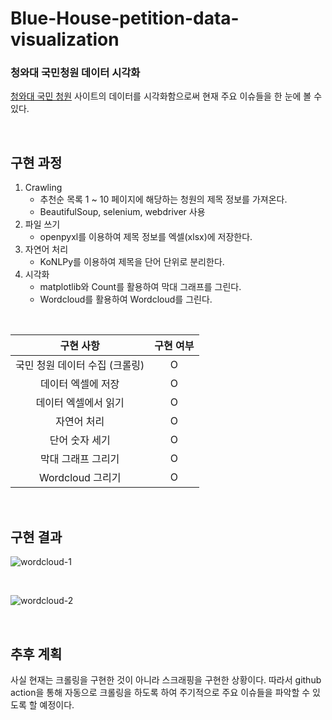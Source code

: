 # Blue-House-petition-data-visualization
### 청와대 국민청원 데이터 시각화

[청와대 국민 청원](https://www1.president.go.kr/petitions) 사이트의 데이터를 시각화함으로써 현재 주요 이슈들을 한 눈에 볼 수 있다.

<br>

## 구현 과정

1. Crawling 
   - 추천순 목록  1 ~ 10 페이지에 해당하는 청원의 제목 정보를 가져온다.
   - BeautifulSoup, selenium, webdriver 사용
2. 파일 쓰기
   - openpyxl를 이용하여 제목 정보를 엑셀(xlsx)에 저장한다.
3. 자연어 처리
   - KoNLPy를 이용하여 제목을 단어 단위로 분리한다.
4. 시각화
   - matplotlib와 Count를 활용하여 막대 그래프를 그린다.
   - Wordcloud를 활용하여 Wordcloud를 그린다.

<br>

|           구현 사항            | 구현 여부 |
| :----------------------------: | :-------: |
| 국민 청원 데이터 수집 (크롤링) |     O     |
|       데이터 엑셀에 저장       |     O     |
|      데이터 엑셀에서 읽기      |     O     |
|          자연어 처리           |     O     |
|         단어 숫자 세기         |     O     |
|       막대 그래프 그리기       |     O     |
|        Wordcloud 그리기        |     O     |

<br>

## 구현 결과

![wordcloud-1](C:\Users\sw\Documents\Blue-House-petition-data-visualization\img\wordcloud-cloud(white).png)

<br>

![wordcloud-2](C:\Users\sw\Documents\Blue-House-petition-data-visualization\img\wordcloud-default.png)

<br>



## 추후 계획

사실 현재는 크롤링을 구현한 것이 아니라 스크래핑을 구현한 상황이다.
따라서 github action을 통해 자동으로 크롤링을 하도록 하여 주기적으로 주요 이슈들을 파악할 수 있도록 할 예정이다.
